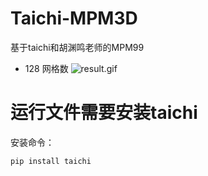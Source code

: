 # Taichi-MPM3D
基于taichi和胡渊鸣老师的MPM99
- 128 网格数
  ![result.gif](result.gif)

# 运行文件需要安装taichi
安装命令：
```bash
pip install taichi
```
